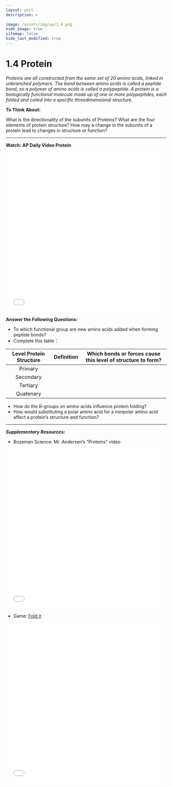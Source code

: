 ```yaml
---
layout: post
description: >
  
image: /assets/img/ap/1.4.png
hide_image: true
sitemap: false
hide_last_modified: true
---
```


# 1.4 Protein

*Proteins are all constructed from the same set of 20 amino acids, linked in unbranched polymers. The bond between amino acids is called a peptide bond, so a polymer of amino acids is called a polypeptide. A protein is a biologically functional molecule made up of one or more polypeptides, each folded and coiled into a specific threedimensional structure.*

**To Think About:** 

What is the directionality of the subunits of Proteins?  What are the four elements of protein structure?  How may a change in the subunits of a protein lead to changes in structure or function?

---

**Watch: AP Daily Video Protein**

<iframe src="//player.bilibili.com/player.html?isOutside=true&aid=762646093&bvid=BV1964y1a7Xj&cid=399064362&p=6&high_quality=1&danmaku=0&autoplay=0" allowfullscreen="allowfullscreen" width="100%" height="500" scrolling="no" frameborder="0" sandbox="allow-top-navigation allow-same-origin allow-forms allow-scripts"></iframe>

**Answer the Following Questions:**

-  To which functional group are new amino acids added when forming peptide bonds?
- Complete this table：

| Level Protein Structure | Definition | Which bonds or forces cause this level of structure to form? |
|:----------------:|:---------------:|:-------------------------------:|
| Primary | 		       |                                  |
| Secondary			| 		       |                                  |
| Tertiary	| 		       |                                 |	
| Quatenary			  | 		       |                                  |

- How do the R-groups on amino acids influence protein folding?
- How would substituting a polar amino acid for a nonpolar amino acid affect a protein’s structure and function?

---

***Supplementary Resources:*** 

- Bozeman Science: Mr. Andersen’s “Proteins” video

<iframe src="//player.bilibili.com/player.html?isOutside=true&aid=112808071072439&bvid=BV1mm8JeqEhM&cid=500001619651900&p=1&high_quality=1&danmaku=0&autoplay=0" allowfullscreen="allowfullscreen" width="100%" height="500" scrolling="no" frameborder="0" sandbox="allow-top-navigation allow-same-origin allow-forms allow-scripts"></iframe>

- Game: [Fold it](https://fold.it/)

<iframe src="//player.bilibili.com/player.html?isOutside=true&aid=113031812156115&bvid=BV1DTssekEZb&cid=500001663573248&p=1&high_quality=1&danmaku=0&autoplay=0" allowfullscreen="allowfullscreen" width="100%" height="500" scrolling="no" frameborder="0" sandbox="allow-top-navigation allow-same-origin allow-forms allow-scripts"></iframe>